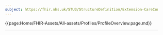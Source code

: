 ```yaml
---
subject: https://fhir.nhs.uk/STU3/StructureDefinition/Extension-CareConnect-GPC-MedicationChangeSummary-1
---
```


{{page:Home/FHIR-Assets/All-assets/Profiles/ProfileOverview.page.md}}

---